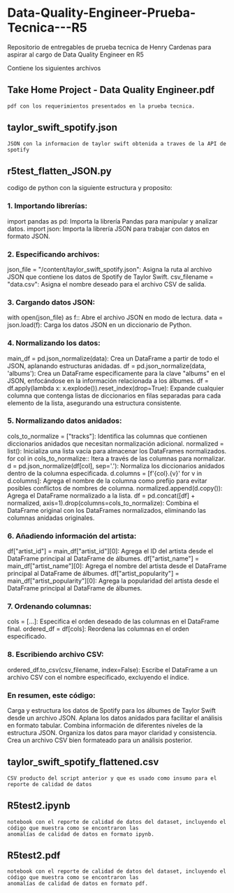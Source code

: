 # Data-Quality-Engineer-Prueba-Tecnica---R5
Repositorio de entregables de prueba tecnica de Henry Cardenas para aspirar al cargo de  Data Quality Engineer en R5

Contiene los siguientes archivos

## Take Home Project - Data Quality Engineer.pdf
    pdf con los requerimientos presentados en la prueba tecnica.
## taylor_swift_spotify.json
    JSON con la informacion de taylor swift obtenida a traves de la API de spotify

## r5test_flatten_JSON.py

codigo de python con la siguiente estructura y proposito:

### 1. Importando librerías:

import pandas as pd: Importa la librería Pandas para manipular y analizar datos.
import json: Importa la librería JSON para trabajar con datos en formato JSON.

### 2. Especificando archivos:

json_file = "/content/taylor_swift_spotify.json": Asigna la ruta al archivo JSON que contiene los datos de Spotify de Taylor Swift.
csv_filename = "data.csv": Asigna el nombre deseado para el archivo CSV de salida.
### 3. Cargando datos JSON:

with open(json_file) as f:: Abre el archivo JSON en modo de lectura.
data = json.load(f): Carga los datos JSON en un diccionario de Python.
### 4. Normalizando los datos:

main_df = pd.json_normalize(data): Crea un DataFrame a partir de todo el JSON, aplanando estructuras anidadas.
df = pd.json_normalize(data, 'albums'): Crea un DataFrame específicamente para la clave "albums" en el JSON, enfocándose en la información relacionada a los álbumes.
df = df.apply(lambda x: x.explode()).reset_index(drop=True): Expande cualquier columna que contenga listas de diccionarios en filas separadas para cada elemento de la lista, asegurando una estructura consistente.
### 5. Normalizando datos anidados:

cols_to_normalize = ["tracks"]: Identifica las columnas que contienen diccionarios anidados que necesitan normalización adicional.
normalized = list(): Inicializa una lista vacía para almacenar los DataFrames normalizados.
for col in cols_to_normalize:: Itera a través de las columnas para normalizar.
d = pd.json_normalize(df[col], sep='.'): Normaliza los diccionarios anidados dentro de la columna especificada.
d.columns = [f'{col}.{v}' for v in d.columns]: Agrega el nombre de la columna como prefijo para evitar posibles conflictos de nombres de columna.
normalized.append(d.copy()): Agrega el DataFrame normalizado a la lista.
df = pd.concat([df] + normalized, axis=1).drop(columns=cols_to_normalize): Combina el DataFrame original con los DataFrames normalizados, eliminando las columnas anidadas originales.
### 6. Añadiendo información del artista:

df["artist_id"] = main_df["artist_id"][0]: Agrega el ID del artista desde el DataFrame principal al DataFrame de álbumes.
df["artist_name"] = main_df["artist_name"][0]: Agrega el nombre del artista desde el DataFrame principal al DataFrame de álbumes.
df["artist_popularity"] = main_df["artist_popularity"][0]: Agrega la popularidad del artista desde el DataFrame principal al DataFrame de álbumes.
### 7. Ordenando columnas:

cols = [...]: Especifica el orden deseado de las columnas en el DataFrame final.
ordered_df = df[cols]: Reordena las columnas en el orden especificado.
### 8. Escribiendo archivo CSV:

ordered_df.to_csv(csv_filename, index=False): Escribe el DataFrame a un archivo CSV con el nombre especificado, excluyendo el índice.

### En resumen, este código:

Carga y estructura los datos de Spotify para los álbumes de Taylor Swift desde un archivo JSON.
Aplana los datos anidados para facilitar el análisis en formato tabular.
Combina información de diferentes niveles de la estructura JSON.
Organiza los datos para mayor claridad y consistencia.
Crea un archivo CSV bien formateado para un análisis posterior.
## taylor_swift_spotify_flattened.csv
    CSV producto del script anterior y que es usado como insumo para el reporte de calidad de datos
## R5test2.ipynb
    notebook con el reporte de calidad de datos del dataset, incluyendo el código que muestra como se encontraron las 
    anomalías de calidad de datos en formato ipynb.
## R5test2.pdf
    notebook con el reporte de calidad de datos del dataset, incluyendo el código que muestra como se encontraron las 
    anomalías de calidad de datos en formato pdf.
